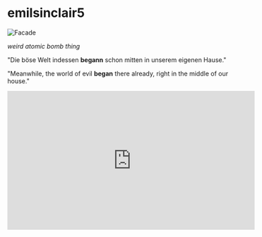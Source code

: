 # emilsinclair5

![Facade](https://steamuserimages-a.akamaihd.net/ugc/2041860270441043094/FF416FAE5232F9EB526CECDAD9EBDB23C8871A9C/?imw=268&imh=268&ima=fit&impolicy=Letterbox&imcolor=%23000000&letterbox=true) 

*weird atomic bomb thing*

"Die böse Welt indessen **begann** schon mitten in unserem eigenen Hause."

"Meanwhile, the world of evil **began** there already, right in the middle of our house."

<iframe width="560" height="315" src="https://www.youtube.com/embed/onv4yOhUuNE?si=-qzyDkurI3rX1uYU" title="YouTube video player" frameborder="0" allow="accelerometer; autoplay; clipboard-write; encrypted-media; gyroscope; picture-in-picture; web-share" allowfullscreen></iframe>



